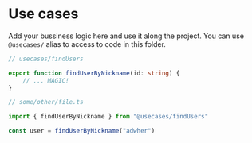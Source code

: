 # Use cases

Add your bussiness logic here and use it along the project. You can use `@usecases/` alias to access to code in this folder.

```ts
// usecases/findUsers

export function findUserByNickname(id: string) {
    // ... MAGIC!
}
```

```ts
// some/other/file.ts

import { findUserByNickname } from "@usecases/findUsers"

const user = findUserByNickname("adwher")
```